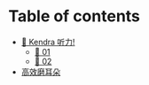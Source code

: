 # Table of contents

* [🌳 Kendra 听力!](README.md)
  * [🌴 01](kendra-ting-li/01.md)
  * [🌴 02](kendra-ting-li/02.md)
* [高效磨耳朵](gao-xiao-mo-er-duo.md)
